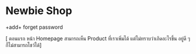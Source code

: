 
# Newbie Shop

+add+
forget password 

[ ตอนแรก หน้า Homepage สามารถเห็น Product ที่เราเพิ่มได้ แต่ไม่ทราบว่าเกิดอะไรขึ้น อยู่ดี ๆ ก็ไม่สามารถโชว์ได้]


